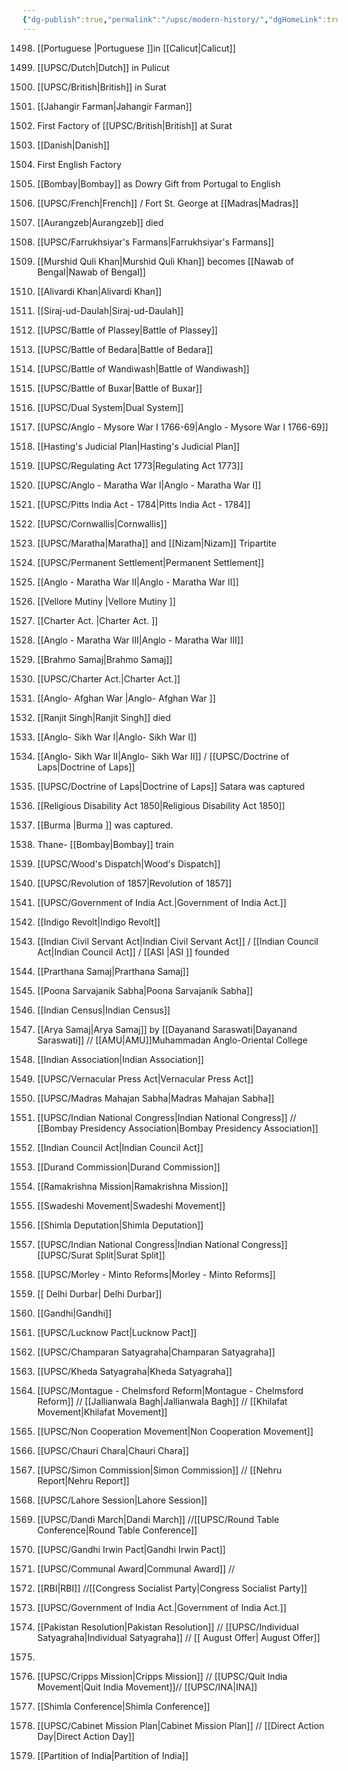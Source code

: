```yaml
---
{"dg-publish":true,"permalink":"/upsc/modern-history/","dgHomeLink":true,"dgPassFrontmatter":false}
---
```


1498. [[Portuguese |Portuguese ]]in [[Calicut|Calicut]]
      
1595. [[UPSC/Dutch|Dutch]] in Pulicut
      
1608. [[UPSC/British|British]] in Surat
1609. [[Jahangir Farman|Jahangir Farman]]
1613. First Factory of [[UPSC/British|British]] at Surat
1616. [[Danish|Danish]]
1651. First English Factory
1662. [[Bombay|Bombay]] as Dowry Gift from Portugal to English 
1664. [[UPSC/French|French]]  / Fort St. George at [[Madras|Madras]]
      
1707. [[Aurangzeb|Aurangzeb]] died
1715. [[UPSC/Farrukhsiyar's Farmans|Farrukhsiyar's Farmans]] 
1717. [[Murshid Quli Khan|Murshid Quli Khan]] becomes [[Nawab of Bengal|Nawab of Bengal]]
1740. [[Alivardi Khan|Alivardi Khan]]
1756. [[Siraj-ud-Daulah|Siraj-ud-Daulah]]
1757. [[UPSC/Battle of Plassey|Battle of Plassey]]
1759. [[UPSC/Battle of Bedara|Battle of Bedara]]
1760. [[UPSC/Battle of Wandiwash|Battle of Wandiwash]]
1764. [[UPSC/Battle of Buxar|Battle of Buxar]]
1765. [[UPSC/Dual System|Dual System]]
1767. [[UPSC/Anglo - Mysore War I 1766-69|Anglo - Mysore War I 1766-69]]
1772. [[Hasting's Judicial Plan|Hasting's Judicial Plan]]
1773. [[UPSC/Regulating Act 1773|Regulating Act 1773]]
1775. [[UPSC/Anglo - Maratha War I|Anglo - Maratha War I]]
1784. [[UPSC/Pitts India Act - 1784|Pitts India Act - 1784]] 
1788. [[UPSC/Cornwallis|Cornwallis]]
1789. [[UPSC/Maratha|Maratha]] and [[Nizam|Nizam]] Tripartite
1793. [[UPSC/Permanent Settlement|Permanent Settlement]] 
      
1803. [[Anglo - Maratha War II|Anglo - Maratha War II]]
1806. [[Vellore Mutiny |Vellore Mutiny ]]
1813. [[Charter Act. |Charter Act. ]]
1817. [[Anglo - Maratha War III|Anglo - Maratha War III]]
1828. [[Brahmo Samaj|Brahmo Samaj]]
1833. [[UPSC/Charter Act.|Charter Act.]] 
1838. [[Anglo- Afghan War |Anglo- Afghan War ]]
1839. [[Ranjit Singh|Ranjit Singh]] died
1845. [[Anglo- Sikh War I|Anglo- Sikh War I]]
1848. [[Anglo- Sikh War II|Anglo- Sikh War II]] / [[UPSC/Doctrine of Laps|Doctrine of Laps]]
1849.  [[UPSC/Doctrine of Laps|Doctrine of Laps]] Satara was captured 
1850. [[Religious Disability Act 1850|Religious Disability Act 1850]]
1852. [[Burma |Burma ]] was captured. 
1853. Thane- [[Bombay|Bombay]] train
1854. [[UPSC/Wood's Dispatch|Wood's Dispatch]]  
1857. [[UPSC/Revolution of 1857|Revolution of 1857]]
1858. [[UPSC/Government of India Act.|Government of India Act.]]
1859. [[Indigo Revolt|Indigo Revolt]]
1861. [[Indian Civil Servant Act|Indian Civil Servant Act]] / [[Indian Council Act|Indian Council Act]] / [[ASI |ASI ]] founded
1867. [[Prarthana Samaj|Prarthana Samaj]]
1870. [[Poona Sarvajanik Sabha|Poona Sarvajanik Sabha]] 
1871. [[Indian Census|Indian Census]] 
1875. [[Arya Samaj|Arya Samaj]] by [[Dayanand Saraswati|Dayanand Saraswati]] // [[AMU|AMU]]Muhammadan Anglo-Oriental College
1876. [[Indian Association|Indian Association]]
1878. [[UPSC/Vernacular Press Act|Vernacular Press Act]]
1884. [[UPSC/Madras Mahajan Sabha|Madras Mahajan Sabha]]
1885. [[UPSC/Indian National Congress|Indian National Congress]] // [[Bombay Presidency Association|Bombay Presidency Association]]
1892. [[Indian Council Act|Indian Council Act]]
1893. [[Durand Commission|Durand Commission]]
1897. [[Ramakrishna Mission|Ramakrishna Mission]]
      
1905. [[Swadeshi Movement|Swadeshi Movement]]
1906. [[Shimla Deputation|Shimla Deputation]]
1907. [[UPSC/Indian National Congress|Indian National Congress]] [[UPSC/Surat Split|Surat Split]]
1909. [[UPSC/Morley - Minto Reforms|Morley - Minto Reforms]] 
1911. [[ Delhi Durbar| Delhi Durbar]]
1915. [[Gandhi|Gandhi]] 
1916. [[UPSC/Lucknow Pact|Lucknow Pact]]
1917.  [[UPSC/Champaran Satyagraha|Champaran Satyagraha]]
1918. [[UPSC/Kheda Satyagraha|Kheda Satyagraha]]
1919. [[UPSC/Montague - Chelmsford Reform|Montague - Chelmsford Reform]] // [[Jallianwala Bagh|Jallianwala Bagh]] // [[Khilafat Movement|Khilafat Movement]]
1920. [[UPSC/Non Cooperation Movement|Non Cooperation Movement]]
1922. [[UPSC/Chauri Chara|Chauri Chara]]
1928. [[UPSC/Simon Commission|Simon Commission]] // [[Nehru Report|Nehru Report]]
1929. [[UPSC/Lahore Session|Lahore Session]]
1930. [[UPSC/Dandi March|Dandi March]] //[[UPSC/Round Table Conference|Round Table Conference]]
1931.  [[UPSC/Gandhi Irwin Pact|Gandhi Irwin Pact]]
1932. [[UPSC/Communal Award|Communal Award]] //
1933. [[RBI|RBI]] //[[Congress Socialist Party|Congress Socialist Party]]
1935. [[UPSC/Government of India Act.|Government of India Act.]]
1940. [[Pakistan Resolution|Pakistan Resolution]] // [[UPSC/Individual Satyagraha|Individual Satyagraha]] // [[ August Offer| August Offer]]
1941. 
1942. [[UPSC/Cripps Mission|Cripps Mission]] // [[UPSC/Quit India Movement|Quit India Movement]]// [[UPSC/INA|INA]]
1945. [[Shimla Conference|Shimla Conference]] 
1946. [[UPSC/Cabinet Mission Plan|Cabinet Mission Plan]]  // [[Direct Action Day|Direct Action Day]]
1947. [[Partition of India|Partition of India]] 